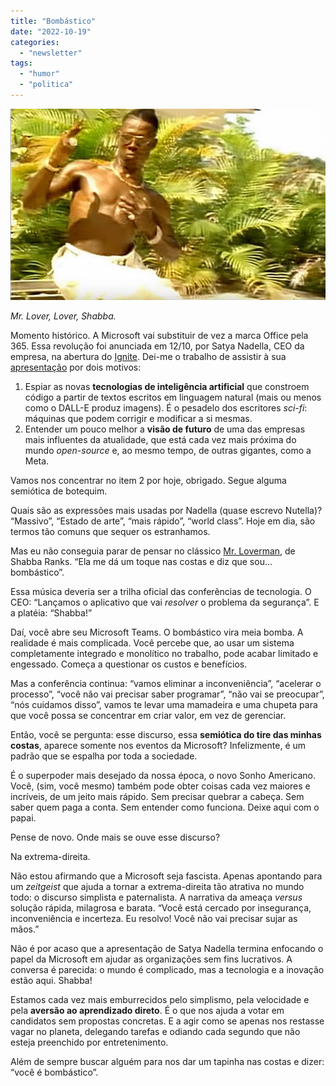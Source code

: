 ```yaml
---
title: "Bombástico"
date: "2022-10-19"
categories: 
  - "newsletter"
tags: 
  - "humor"
  - "politica"
---
```


![tinywow_shabba02_6938793.jpg](images/b64989fe-624d-4393-a7f8-27c6e17f0d55.jpg)

_Mr. Lover, Lover, Shabba._

Momento histórico. A Microsoft vai substituir de vez a marca Office pela 365. Essa revolução foi anunciada em 12/10, por Satya Nadella, CEO da empresa, na abertura do [Ignite](https://ignite.microsoft.com/). Dei-me o trabalho de assistir à sua [apresentação](https://www.youtube.com/watch?v=pdSfgRYy8Ao) por dois motivos:

1. Espiar as novas **tecnologias de inteligência artificial** que constroem código a partir de textos escritos em linguagem natural (mais ou menos como o DALL-E produz imagens). É o pesadelo dos escritores _sci-fi_: máquinas que podem corrigir e modificar a si mesmas.
2. Entender um pouco melhor a **visão de futuro** de uma das empresas mais influentes da atualidade, que está cada vez mais próxima do mundo _open-source_ e, ao mesmo tempo, de outras gigantes, como a Meta.

Vamos nos concentrar no item 2 por hoje, obrigado. Segue alguma semiótica de botequim.

Quais são as expressões mais usadas por Nadella (quase escrevo Nutella)? “Massivo”, “Estado de arte”, “mais rápido”, “world class”. Hoje em dia, são termos tão comuns que sequer os estranhamos.

Mas eu não conseguia parar de pensar no clássico [Mr. Loverman](https://www.youtube.com/watch?v=J83TLc4UrN0), de Shabba Ranks. “Ela me dá um toque nas costas e diz que sou… bombástico”.

Essa música deveria ser a trilha oficial das conferências de tecnologia. O CEO: “Lançamos o aplicativo que vai _resolver_ o problema da segurança”. E a platéia: “Shabba!”

Daí, você abre seu Microsoft Teams. O bombástico vira meia bomba. A realidade é mais complicada. Você percebe que, ao usar um sistema completamente integrado e monolítico no trabalho, pode acabar limitado e engessado. Começa a questionar os custos e benefícios.

Mas a conferência continua: “vamos eliminar a inconveniência”, “acelerar o processo”, “você não vai precisar saber programar”, “não vai se preocupar”, “nós cuidamos disso”, vamos te levar uma mamadeira e uma chupeta para que você possa se concentrar em criar valor, em vez de gerenciar.

Então, você se pergunta: esse discurso, essa **semiótica do tire das minhas costas**, aparece somente nos eventos da Microsoft? Infelizmente, é um padrão que se espalha por toda a sociedade.

É o superpoder mais desejado da nossa época, o novo Sonho Americano. Você, (sim, você mesmo) também pode obter coisas cada vez maiores e incríveis, de um jeito mais rápido. Sem precisar quebrar a cabeça. Sem saber quem paga a conta. Sem entender como funciona. Deixe aqui com o papai.

Pense de novo. Onde mais se ouve esse discurso?

Na extrema-direita.

Não estou afirmando que a Microsoft seja fascista. Apenas apontando para um _zeitgeist_ que ajuda a tornar a extrema-direita tão atrativa no mundo todo: o discurso simplista e paternalista. A narrativa da ameaça _versus_ solução rápida, milagrosa e barata. “Você está cercado por insegurança, inconveniência e incerteza. Eu resolvo! Você não vai precisar sujar as mãos.”

Não é por acaso que a apresentação de Satya Nadella termina enfocando o papel da Microsoft em ajudar as organizações sem fins lucrativos. A conversa é parecida: o mundo é complicado, mas a tecnologia e a inovação estão aqui. Shabba!

Estamos cada vez mais emburrecidos pelo simplismo, pela velocidade e pela **aversão ao aprendizado direto**. É o que nos ajuda a votar em candidatos sem propostas concretas. E a agir como se apenas nos restasse vagar no planeta, delegando tarefas e odiando cada segundo que não esteja preenchido por entretenimento.

Além de sempre buscar alguém para nos dar um tapinha nas costas e dizer: “você é bombástico”.
